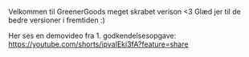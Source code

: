 Velkommen til GreenerGoods meget skrabet verison <3 Glæd jer til de bedre versioner i fremtiden :)

Her ses en demovideo fra 1. godkendelsesopgave: https://youtube.com/shorts/ipvaIEki3fA?feature=share
